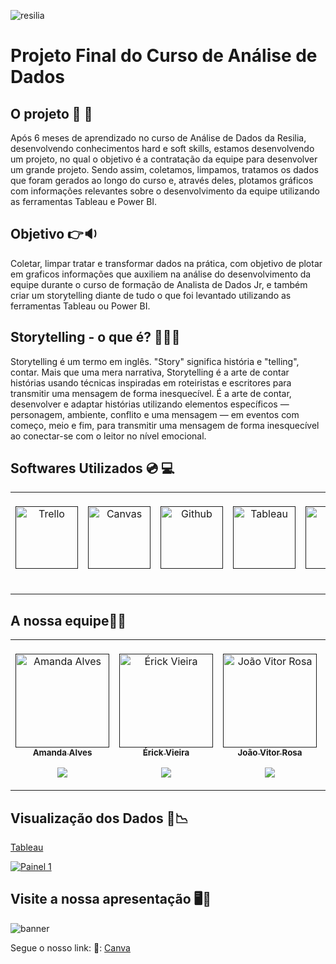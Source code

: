![resilia](https://user-images.githubusercontent.com/77132612/201170243-8c384696-19aa-4e1a-9e67-3d607d9cd418.png)
# Projeto Final do Curso de Análise de Dados 

## **O projeto :open_book:	:movie_camera:**
  Após 6 meses de aprendizado no curso de Análise de Dados da Resilia, desenvolvendo conhecimentos hard e soft skills, estamos desenvolvendo um projeto, no qual o objetivo é a contratação da equipe para desenvolver um grande projeto. Sendo assim, coletamos, limpamos, tratamos os dados que foram gerados ao longo do curso e, através deles, plotamos gráficos com informações relevantes sobre o desenvolvimento da equipe utilizando as ferramentas Tableau e Power BI.

## **Objetivo :point_right::sound:**
  Coletar, limpar tratar e transformar dados na prática, com objetivo de plotar em graficos informações que auxiliem na análise do desenvolvimento da equipe durante o curso de formação de Analista de Dados Jr, e também criar um storytelling diante de tudo o que foi levantado utilizando as ferramentas Tableau ou Power BI.
 
 ## **Storytelling - o que é? 	:teacher::mag_right:**
   Storytelling é um termo em inglês. "Story" significa história e "telling", contar. Mais que uma mera narrativa, Storytelling é a arte de contar histórias usando técnicas inspiradas em roteiristas e escritores para transmitir uma mensagem de forma inesquecível. É a arte de contar, desenvolver e adaptar histórias utilizando elementos específicos — personagem, ambiente, conflito e uma mensagem — em eventos com começo, meio e fim, para transmitir uma mensagem de forma inesquecível ao conectar-se com o leitor no nível emocional.


## **Softwares Utilizados :cd: :computer:**


<table align="center">

  <td  align="center"><br>
        <a href="">
            <img src="https://cdn.jsdelivr.net/gh/devicons/devicon/icons/trello/trello-plain-wordmark.svg" width="100px;" alt="Trello" style="max-width:100%;" style="max-width:100%;"  />
            <br><sub><b></b></sub><br>
        <p align="center">
            </a>
</td>
  <td align="center"><br>
        <a href="">
            <img src="https://i.ibb.co/pxjbzyh/canva-removebg-preview.png" width="100px;" alt="Canvas" style="max-width:100%;">
            <br><sub><b></b></sub><br>
        <p align="center">
       </p>
</td>
<td  align="center"><br>
        <a href="">
            <img src="https://cdn.discordapp.com/attachments/982059488276283472/1040309245767331840/unknown.png" width="100px;" alt="Github" style="max-width:100%;">
            <br><sub><b></b></sub><br>
        <p align="center">
       </p> 
 </td>
  <td  align="center"><br>
        <a href="">
            <img src="https://i.ibb.co/crCrKV6/TABLEAU-removebg-preview.png" width="100px;" alt="Tableau" style="max-width:100%;">
            <br><sub><b></b></sub><br>
        <p align="center">
       </p>
    </td>
  <td  align="center"><br>
        <a href="">
            <img src="https://i.ibb.co/RpSzy14/sheets-removebg-preview.png" width="100px;" alt="sheets" style="max-width:100%;">
            <br><sub><b></b></sub><br>
        <p align="center">
       </p>
    </td>
    <td align="center"><br>
        <a href="">
            <img src="https://i.ibb.co/Ky4r6Kp/discord-removebg-preview.png" width="100px;" alt="Trello" style="max-width:100%;" style="max-width:100%;" />
            <br><sub><b></b></sub><br>
        <p align="center">
            </a>
    </td>
</table>


## **A nossa equipe:frowning_person::yellow_heart:**
<table align="center">
  
  <td align="center"><br>
        <a href="">
            <img src="https://i.imgur.com/c4HKS4y.png" title="source: imgur.com" width="150px;" alt="Amanda Alves" style="max-width:100%;">
            <br><sub><b>Amanda Alves</b></sub><br>
        <p align="center">
            </a>    
            <a href="https://github.com/AmandaAlR">
                   <img src="https://img.shields.io/badge/-Github-000?style=flat-square&logo=Github&logoColor=white&link=https://github.com/AmandaAlR">
            </a>
       </p>
</td>
  <td align="center"><br>
        <a href="">
            <img src="https://i.imgur.com/nRmIkBI.png" width="150px;" alt="Érick Vieira" style="max-width:100%;">
            <br><sub><b>Érick Vieira</b></sub><br>
        <p align="center">
            </a>    
            <a href="https://github.com/XxMeckxX">
                   <img src="https://img.shields.io/badge/-Github-000?style=flat-square&logo=Github&logoColor=white&link=https://github.com/XxMeckxX">
            </a>
       </p>
</td>
<td align="center"><br>
        <a href="">
            <img src="https://i.imgur.com/5LmfbuP.png" width="150px;" align="center"; alt="João Vitor Rosa" style="max-width:100%;">
            <br><sub><b>João Vitor Rosa</b></sub><br>
        <p align="center">
            </a>    
            <a href="https://github.com/joaorosa2">
                   <img src="https://img.shields.io/badge/-Github-000?style=flat-square&logo=Github&logoColor=white&link=https://github.com/joaorosa2">
            </a>
       </p>
       
 </td>
  <td align="center"><br>
        <a href="">
            <img src="https://i.imgur.com/okbsdTy.png" width="150px;" alt="Marcus Vinicius" style="max-width:100%;">
            <br><sub><b>Marcus Vinicius</b></sub><br>
        <p align="center">
            </a>    
            <a href="https://github.com/marcus-vn-santos">
                   <img src="https://img.shields.io/badge/-Github-000?style=flat-square&logo=Github&logoColor=white&link=https://github.com/marcus-vn-santos">
            </a>
       </p>
    </td>
  <td align="center"><br>
        <a href="">
            <img src="https://i.imgur.com/AArv5Cu.png" width="150px;" alt="Stephanie Fernandes" style="max-width:100%;">
            <br><sub><b>Stephanie Fernandes</b></sub><br>
        <p align="center">
            </a>    
            <a href="https://github.com/stefernandes23">
                   <img src="https://img.shields.io/badge/-Github-000?style=flat-square&logo=Github&logoColor=white&link=https://github.com/stefernandes23">
            </a>
       </p>       
</table>

## **Visualização dos Dados 	:game_die::chart_with_downwards_trend:**
[Tableau](https://public.tableau.com/views/Projeto_16677775291320/Painel1?:language=pt-BR&publish=yes&:display_count=n&:origin=viz_share_link)
<div class='tableauPlaceholder' id='viz1668083964162' style='position: relative'><noscript><a href='#'><img alt='Painel 1 ' src='https:&#47;&#47;public.tableau.com&#47;static&#47;images&#47;Pr&#47;Projeto_16677775291320&#47;Painel1&#47;1_rss.png' style='border: none' /></a></noscript><object class='tableauViz'  style='display:none;'><param name='host_url' value='https%3A%2F%2Fpublic.tableau.com%2F' /> <param name='embed_code_version' value='3' /> <param name='site_root' value='' /><param name='name' value='Projeto_16677775291320&#47;Painel1' /><param name='tabs' value='no' /><param name='toolbar' value='yes' /><param name='static_image' value='https:&#47;&#47;public.tableau.com&#47;static&#47;images&#47;Pr&#47;Projeto_16677775291320&#47;Painel1&#47;1.png' /> <param name='animate_transition' value='yes' /><param name='display_static_image' value='yes' /><param name='display_spinner' value='yes' /><param name='display_overlay' value='yes' /><param name='display_count' value='yes' /><param name='language' value='pt-BR' /></object></div>               

## **Visite a nossa apresentação 	:desktop_computer::movie_camera:**

![banner](https://media.giphy.com/media/MASs6x7KKEIXvlKJKN/giphy.gif)

Segue o nosso link: :link::
 [Canva](https://www.canva.com/design/DAFO4J8xzTs/y1UIW9NqJAzympSYe5q3Sg/view?utm_content=DAFO4J8xzTs&utm_campaign=designshare&utm_medium=link&utm_source=homepage_design_menu) 
